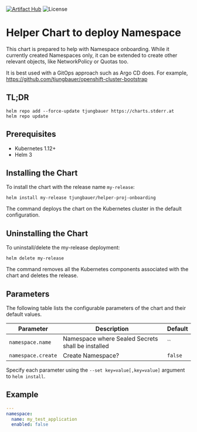 [![Artifact Hub](https://img.shields.io/endpoint?url=https://artifacthub.io/badge/repository/openshift-bootstraps)](https://artifacthub.io/packages/search?repo=openshift-bootstraps)
![License](https://img.shields.io/badge/License-Apache_2.0-blue.svg)

# Helper Chart to deploy Namespace

This chart is prepared to help with Namespace onboarding. 
While it currently created Namespaces only, it can be extended to create other relevant objects, like NetworkPolicy or Quotas too. 

It is best used with a GitOps approach such as Argo CD does. For example, https://github.com/tjungbauer/openshift-cluster-bootstrap

## TL;DR 

```console
helm repo add --force-update tjungbauer https://charts.stderr.at
helm repo update
```

## Prerequisites

* Kubernetes 1.12+
* Helm 3

## Installing the Chart

To install the chart with the release name `my-release`:

```console
helm install my-release tjungbauer/helper-proj-onboarding
```

The command deploys the chart on the Kubernetes cluster in the default configuration.

## Uninstalling the Chart

To uninstall/delete the my-release deployment:

```console
helm delete my-release
```

The command removes all the Kubernetes components associated with the chart and deletes the release.

## Parameters
The following table lists the configurable parameters of the chart and their default values.

| Parameter                                 | Description                                   | Default                                                 |
|-------------------------------------------|-----------------------------------------------|---------------------------------------------------------|
| `namespace.name` | Namespace where Sealed Secrets shall be installed | `` |
| `namespace.create` | Create Namespace? | `false` |

Specify each parameter using the `--set key=value[,key=value]` argument to `helm install`.

## Example

```yaml
---
namespace:
  name: my_test_application
  enabled: false
```
